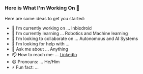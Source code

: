 ### Here is What I'm Working On 👋

Here are some ideas to get you started:

- 🔭 I’m currently working on ... Inbiodroid
- 🌱 I’m currently learning ... Robotics and Machine learning
- 👯 I’m looking to collaborate on ... Autonomous and AI Systems
- 🤔 I’m looking for help with ... 
- 💬 Ask me about ... Anything
- 📫 How to reach me: ... [LinkedIn](linkedin.com/in/crisvr)
- 😄 Pronouns: ... He/Him
- ⚡ Fun fact: ... 
